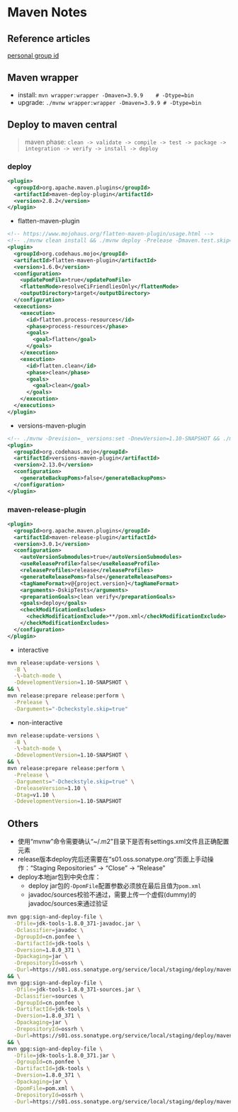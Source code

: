 # Maven Notes

## Reference articles
[personal group id](https://central.sonatype.org/publish/requirements/#supported-code-hosting-services-for-personal-groupid)

## Maven wrapper
- install: `mvn wrapper:wrapper -Dmaven=3.9.9    # -Dtype=bin`
- upgrade: `./mvnw wrapper:wrapper -Dmaven=3.9.9 # -Dtype=bin`

## Deploy to maven central
> maven phase: `clean -> validate -> compile -> test -> package -> integration -> verify -> install -> deploy`

### deploy
```xml
<plugin>
  <groupId>org.apache.maven.plugins</groupId>
  <artifactId>maven-deploy-plugin</artifactId>
  <version>2.8.2</version>
</plugin>
```

- flatten-maven-plugin
```xml
<!-- https://www.mojohaus.org/flatten-maven-plugin/usage.html -->
<!-- ./mvnw clean install && ./mvnw deploy -Prelease -Dmaven.test.skip=true -->
<plugin>
  <groupId>org.codehaus.mojo</groupId>
  <artifactId>flatten-maven-plugin</artifactId>
  <version>1.6.0</version>
  <configuration>
    <updatePomFile>true</updatePomFile>
    <flattenMode>resolveCiFriendliesOnly</flattenMode>
    <outputDirectory>target</outputDirectory>
  </configuration>
  <executions>
    <execution>
      <id>flatten.process-resources</id>
      <phase>process-resources</phase>
      <goals>
        <goal>flatten</goal>
      </goals>
    </execution>
    <execution>
      <id>flatten.clean</id>
      <phase>clean</phase>
      <goals>
        <goal>clean</goal>
      </goals>
    </execution>
  </executions>
</plugin>
```

- versions-maven-plugin
```xml
<!-- ./mvnw -Drevision=_ versions:set -DnewVersion=1.10-SNAPSHOT && ./mvnw clean deploy -Prelease -DskipTests -->
<plugin>
  <groupId>org.codehaus.mojo</groupId>
  <artifactId>versions-maven-plugin</artifactId>
  <version>2.13.0</version>
  <configuration>
    <generateBackupPoms>false</generateBackupPoms>
  </configuration>
</plugin>
```

### maven-release-plugin
```xml
<plugin>
  <groupId>org.apache.maven.plugins</groupId>
  <artifactId>maven-release-plugin</artifactId>
  <version>3.0.1</version>
  <configuration>
    <autoVersionSubmodules>true</autoVersionSubmodules>
    <useReleaseProfile>false</useReleaseProfile>
    <releaseProfiles>release</releaseProfiles>
    <generateReleasePoms>false</generateReleasePoms>
    <tagNameFormat>v@{project.version}</tagNameFormat>
    <arguments>-DskipTests</arguments>
    <preparationGoals>clean verify</preparationGoals>
    <goals>deploy</goals>
    <checkModificationExcludes>
      <checkModificationExclude>**/pom.xml</checkModificationExclude>
    </checkModificationExcludes>
  </configuration>
</plugin>
```

- interactive
```bash
mvn release:update-versions \
  -B \
  -\-batch-mode \
  -DdevelopmentVersion=1.10-SNAPSHOT \
&& \
mvn release:prepare release:perform \
  -Prelease \
  -Darguments="-Dcheckstyle.skip=true"
```

- non-interactive
```bash
mvn release:update-versions \
  -B \
  -\-batch-mode \
  -DdevelopmentVersion=1.10-SNAPSHOT \
&& \
mvn release:prepare release:perform \
  -Prelease \
  -Darguments="-Dcheckstyle.skip=true" \
  -DreleaseVersion=1.10 \
  -Dtag=v1.10 \
  -DdevelopmentVersion=1.10-SNAPSHOT
```

## Others
- 使用“mvnw”命令需要确认“~/.m2”目录下是否有settings.xml文件且正确配置<server>元素
- release版本deploy完后还需要在“s01.oss.sonatype.org”页面上手动操作：“Staging Repositories” -> “Close” -> “Release”
- deploy本地jar包到中央仓库：
  - deploy jar包的`-DpomFile`配置参数必须放在最后且值为`pom.xml`
  - javadoc/sources校验不通过，需要上传一个虚假(dummy)的javadoc/sources来通过验证
```bash
mvn gpg:sign-and-deploy-file \
  -Dfile=jdk-tools-1.8.0_371-javadoc.jar \
  -Dclassifier=javadoc \
  -DgroupId=cn.ponfee \
  -DartifactId=jdk-tools \
  -Dversion=1.8.0_371 \
  -Dpackaging=jar \
  -DrepositoryId=ossrh \
  -Durl=https://s01.oss.sonatype.org/service/local/staging/deploy/maven2/ \
&& \
mvn gpg:sign-and-deploy-file \
  -Dfile=jdk-tools-1.8.0_371-sources.jar \
  -Dclassifier=sources \
  -DgroupId=cn.ponfee \
  -DartifactId=jdk-tools \
  -Dversion=1.8.0_371 \
  -Dpackaging=jar \
  -DrepositoryId=ossrh \
  -Durl=https://s01.oss.sonatype.org/service/local/staging/deploy/maven2/ \
&& \
mvn gpg:sign-and-deploy-file \
  -Dfile=jdk-tools-1.8.0_371.jar \
  -DgroupId=cn.ponfee \
  -DartifactId=jdk-tools \
  -Dversion=1.8.0_371 \
  -Dpackaging=jar \
  -DpomFile=pom.xml \
  -DrepositoryId=ossrh \
  -Durl=https://s01.oss.sonatype.org/service/local/staging/deploy/maven2/ 
```
